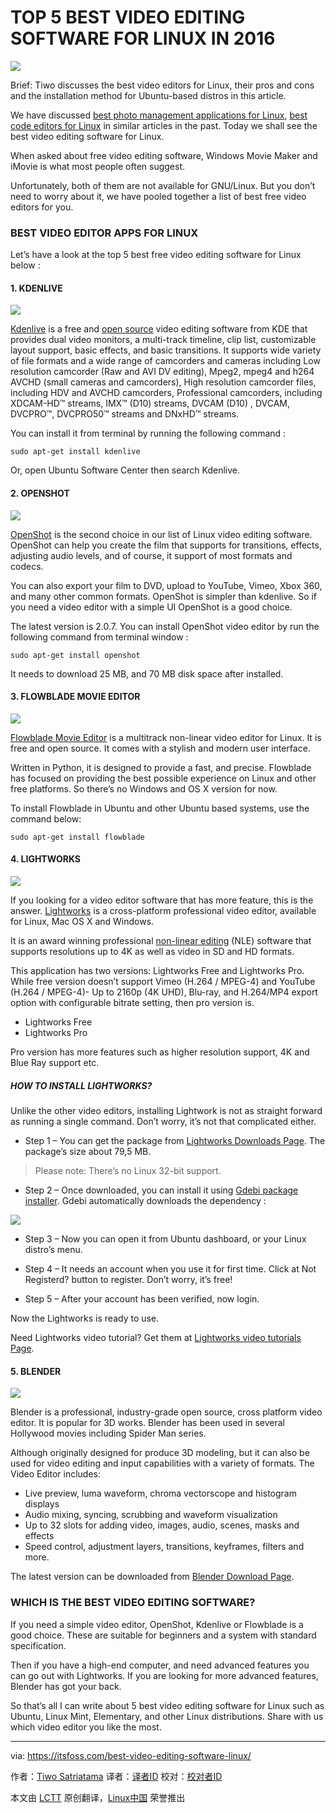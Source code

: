 TOP 5 BEST VIDEO EDITING SOFTWARE FOR LINUX IN 2016
=====================================================

![](https://itsfoss.com/wp-content/uploads/2016/06/linux-video-ditor-software.jpg)

Brief: Tiwo discusses the best video editors for Linux, their pros and cons and the installation method for Ubuntu-based distros in this article.

We have discussed [best photo management applications for Linux][1], [best code editors for Linux][2] in similar articles in the past. Today we shall see the best video editing software for Linux.

When asked about free video editing software, Windows Movie Maker and iMovie is what most people often suggest.

Unfortunately, both of them are not available for GNU/Linux. But you don’t need to worry about it, we have pooled together a list of best free video editors for you.

### BEST VIDEO EDITOR APPS FOR LINUX

Let’s have a look at the top 5 best free video editing software for Linux below :

#### 1. KDENLIVE

![](https://itsfoss.com/wp-content/uploads/2016/06/kdenlive-free-video-editor-on-ubuntu.jpg)

[Kdenlive][3] is a free and [open source][4] video editing software from KDE that provides dual video monitors, a multi-track timeline, clip list, customizable layout support, basic effects, and basic transitions.
It supports wide variety of file formats and a wide range of camcorders and cameras including Low resolution camcorder (Raw and AVI DV editing), Mpeg2, mpeg4 and h264 AVCHD (small cameras and camcorders), High resolution camcorder files, including HDV and AVCHD camcorders, Professional camcorders, including XDCAM-HD™ streams, IMX™ (D10) streams, DVCAM (D10) , DVCAM, DVCPRO™, DVCPRO50™ streams and DNxHD™ streams.

You can install it from terminal by running the following command :

```
sudo apt-get install kdenlive
```

Or, open Ubuntu Software Center then search Kdenlive.

#### 2. OPENSHOT

![](https://itsfoss.com/wp-content/uploads/2016/06/openshot-free-video-editor-on-ubuntu.jpg)

[OpenShot][5] is the second choice in our list of Linux video editing software. OpenShot can help you create the film that supports for transitions, effects, adjusting audio levels, and of course, it support of most formats and codecs.

You can also export your film to DVD, upload to YouTube, Vimeo, Xbox 360, and many other common formats. OpenShot is simpler than kdenlive. So if you need a video editor with a simple UI OpenShot is a good choice.

The latest version is 2.0.7. You can install OpenShot video editor by run the following command from terminal window :

```
sudo apt-get install openshot
```

It needs to download 25 MB, and 70 MB disk space after installed.

#### 3. FLOWBLADE MOVIE EDITOR

![](https://itsfoss.com/wp-content/uploads/2016/06/flowblade-movie-editor-on-ubuntu.jpg)

[Flowblade Movie Editor][6] is a multitrack non-linear video editor for Linux. It is free and open source. It comes with a stylish and modern user interface.

Written in Python, it is designed to provide a fast, and precise. Flowblade has focused on providing the best possible experience on Linux and other free platforms. So there’s no Windows and OS X version for now.

To install Flowblade in Ubuntu and other Ubuntu based systems, use the command below:

```
sudo apt-get install flowblade
```

#### 4. LIGHTWORKS

![](https://itsfoss.com/wp-content/uploads/2016/06/lightworks-running-on-ubuntu-16.04.jpg)

If you looking for a video editor software that has more feature, this is the answer. [Lightworks][7] is a cross-platform professional video editor, available for Linux, Mac OS X and Windows.

It is an award winning professional [non-linear editing][8] (NLE) software that supports resolutions up to 4K as well as video in SD and HD formats.

This application has two versions: Lightworks Free and Lightworks Pro. While free version doesn’t support Vimeo (H.264 / MPEG-4) and YouTube (H.264 / MPEG-4)- Up to 2160p (4K UHD), Blu-ray, and H.264/MP4 export option with configurable bitrate setting, then pro version is.

- Lightworks Free
- Lightworks Pro

Pro version has more features such as higher resolution support, 4K and Blue Ray support etc.

##### HOW TO INSTALL LIGHTWORKS?

Unlike the other video editors, installing Lightwork is not as straight forward as running a single command. Don’t worry, it’s not that complicated either.

- Step 1 –  You can get the package from [Lightworks Downloads Page][9]. The package’s size about 79,5 MB.

>Please note: There’s no Linux 32-bit support.

- Step 2 – Once downloaded, you can install it using [Gdebi package installer][10]. Gdebi automatically downloads the dependency :

![](https://itsfoss.com/wp-content/uploads/2016/06/Installing-lightworks-on-ubuntu.jpg)

- Step 3 – Now you can open it from Ubuntu dashboard, or your Linux distro’s menu.

- Step 4 – It needs an account when you use it for first time. Click at Not Registerd? button to register. Don’t worry, it’s free!

- Step 5 – After your account has been verified, now login.

Now the Lightworks is ready to use.

Need Lightworks video tutorial? Get them at [Lightworks video tutorials Page][11].

#### 5. BLENDER

![](https://itsfoss.com/wp-content/uploads/2016/06/blender-running-on-ubuntu-16.04.jpg)

Blender is a professional, industry-grade open source, cross platform video editor. It is popular for 3D works. Blender has been used in several Hollywood movies including Spider Man series.

Although originally designed for produce 3D modeling, but it can also be used for video editing and input capabilities with a variety of formats. The Video Editor includes:

- Live preview, luma waveform, chroma vectorscope and histogram displays
- Audio mixing, syncing, scrubbing and waveform visualization
- Up to 32 slots for adding video, images, audio, scenes, masks and effects
- Speed control, adjustment layers, transitions, keyframes, filters and more.

The latest version can be downloaded from [Blender Download Page][12].

### WHICH IS THE BEST VIDEO EDITING SOFTWARE?

If you need a simple video editor, OpenShot, Kdenlive or Flowblade is a good choice. These are suitable for beginners and a system with standard specification.

Then if you have a high-end computer, and need advanced features you can go out with Lightworks. If you are looking for more advanced features, Blender has got your back.

So that’s all I can write about 5 best video editing software for Linux such as Ubuntu, Linux Mint, Elementary, and other Linux distributions. Share with us which video editor you like the most.

--------------------------------------------------------------------------------

via: https://itsfoss.com/best-video-editing-software-linux/

作者：[Tiwo Satriatama][a]
译者：[译者ID](https://github.com/译者ID)
校对：[校对者ID](https://github.com/校对者ID)

本文由 [LCTT](https://github.com/LCTT/TranslateProject) 原创翻译，[Linux中国](https://linux.cn/) 荣誉推出

[a]: https://itsfoss.com/author/tiwo/
[1]: https://itsfoss.com/linux-photo-management-software/
[2]: https://itsfoss.com/best-modern-open-source-code-editors-for-linux/
[3]: https://kdenlive.org/
[4]: https://itsfoss.com/tag/open-source/
[5]: http://www.openshot.org/
[6]: http://jliljebl.github.io/flowblade/
[7]: https://www.lwks.com/
[8]: https://en.wikipedia.org/wiki/Non-linear_editing_system
[9]: https://www.lwks.com/index.php?option=com_lwks&view=download&Itemid=206
[10]: https://itsfoss.com/gdebi-default-ubuntu-software-center/
[11]: https://www.lwks.com/videotutorials
[12]: https://www.blender.org/download/



